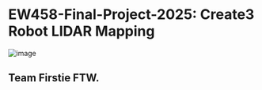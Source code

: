 # EW458-Final-Project-2025: Create3 Robot LIDAR Mapping
![image](https://github.com/user-attachments/assets/8fc3ff95-41d3-46e3-bd70-330c68290362)
## Team Firstie FTW.

